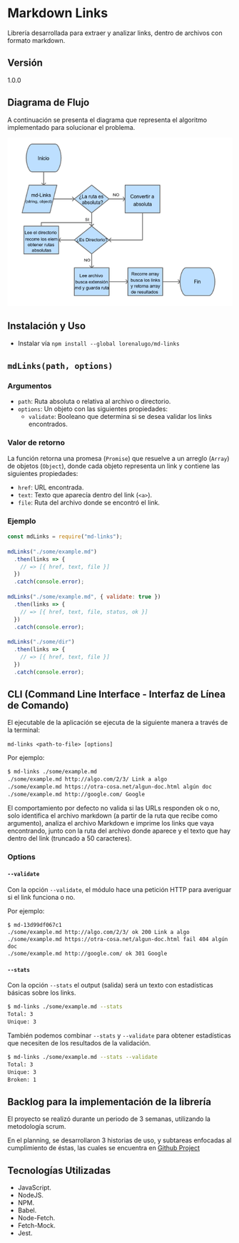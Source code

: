 # Markdown Links

Librería desarrollada para extraer y analizar links, dentro de archivos con formato markdown.

## Versión

1.0.0

## Diagrama de Flujo

A continuación se presenta el diagrama que representa el algoritmo implementado para solucionar el problema.

![Diagrama de flujo](diagrama-de-flujo.png)

## Instalación y Uso

- Instalar vía `npm install --global lorenalugo/md-links`

## `mdLinks(path, options)`

### Argumentos

- `path`: Ruta absoluta o relativa al archivo o directorio.
- `options`: Un objeto con las siguientes propiedades:
  * `validate`: Booleano que determina si se desea validar los links
    encontrados.

### Valor de retorno

La función retorna una promesa (`Promise`) que resuelve a un arreglo
(`Array`) de objetos (`Object`), donde cada objeto representa un link y contiene
las siguientes propiedades:

- `href`: URL encontrada.
- `text`: Texto que aparecía dentro del link (`<a>`).
- `file`: Ruta del archivo donde se encontró el link.

### Ejemplo

```js
const mdLinks = require("md-links");

mdLinks("./some/example.md")
  .then(links => {
    // => [{ href, text, file }]
  })
  .catch(console.error);

mdLinks("./some/example.md", { validate: true })
  .then(links => {
    // => [{ href, text, file, status, ok }]
  })
  .catch(console.error);

mdLinks("./some/dir")
  .then(links => {
    // => [{ href, text, file }]
  })
  .catch(console.error);
```

## CLI (Command Line Interface - Interfaz de Línea de Comando)

El ejecutable de la aplicación se ejecuta de la siguiente
manera a través de la terminal:

`md-links <path-to-file> [options]`

Por ejemplo:

```sh
$ md-links ./some/example.md
./some/example.md http://algo.com/2/3/ Link a algo
./some/example.md https://otra-cosa.net/algun-doc.html algún doc
./some/example.md http://google.com/ Google
```

El comportamiento por defecto no valida si las URLs responden ok o no,
solo identifica el archivo markdown (a partir de la ruta que recibe como
argumento), analiza el archivo Markdown e imprime los links que vaya
encontrando, junto con la ruta del archivo donde aparece y el texto
que hay dentro del link (truncado a 50 caracteres).

### Options

#### `--validate`

Con la opción `--validate`, el módulo hace una petición HTTP para
averiguar si el link funciona o no. 

Por ejemplo:

```sh13d99df067c1
$ md-13d99df067c1
./some/example.md http://algo.com/2/3/ ok 200 Link a algo
./some/example.md https://otra-cosa.net/algun-doc.html fail 404 algún doc
./some/example.md http://google.com/ ok 301 Google
```

#### `--stats`

Con la opción `--stats` el output (salida) será un texto con estadísticas
básicas sobre los links.

```sh
$ md-links ./some/example.md --stats
Total: 3
Unique: 3
```

También podemos combinar `--stats` y `--validate` para obtener estadísticas que
necesiten de los resultados de la validación.

```sh
$ md-links ./some/example.md --stats --validate
Total: 3
Unique: 3
Broken: 1
```

## Backlog para la implementación de la librería

El proyecto se realizó durante un periodo de 3 semanas, utilizando la metodología scrum.

En el planning, se desarrollaron 3 historias de uso, y subtareas enfocadas al cumplimiento de éstas, las cuales se encuentra en [Github Project](https://github.com/lorenalugo/LIM009-fe-md-links/projects/1)

## Tecnologías Utilizadas

- JavaScript.
- NodeJS.
- NPM.
- Babel.
- Node-Fetch.
- Fetch-Mock.
- Jest.